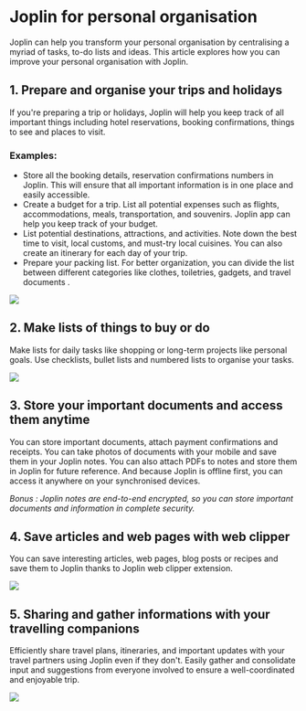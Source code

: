 # Joplin for personal organisation

Joplin can help you transform your personal organisation by centralising a myriad of tasks, to-do lists and ideas. This article explores how you can improve your personal organisation with Joplin.

## 1\. Prepare and organise your trips and holidays

If you're preparing a trip or holidays, Joplin will help you keep track of all important things including hotel reservations, booking confirmations, things to see and places to visit.

### Examples:

- Store all the booking details, reservation confirmations numbers in Joplin. This will ensure that all important information is in one place and easily accessible.
- Create a budget for a trip. List all potential expenses such as flights, accommodations, meals, transportation, and souvenirs. Joplin app can help you keep track of your budget.
- List potential destinations, attractions, and activities. Note down the best time to visit, local customs, and must-try local cuisines. You can also create an itinerary for each day of your trip.
- Prepare your packing list. For better organization, you can divide the list between different categories like clothes, toiletries, gadgets, and travel documents .

<img src="https://raw.githubusercontent.com/laurent22/joplin/dev/Assets/WebsiteAssets/images/use_cases/personal_organisation/prepare.png" style="max-width: 500px;" />

## 2\. Make lists of things to buy or do

Make lists for daily tasks like shopping or long-term projects like personal goals. Use checklists, bullet lists and numbered lists to organise your tasks.

<img src="https://raw.githubusercontent.com/laurent22/joplin/dev/Assets/WebsiteAssets/images/use_cases/personal_organisation/make_list.png" style="max-width: 500px;" />

## 3\. Store your important documents and access them anytime

You can store important documents, attach payment confirmations and receipts. You can take photos of documents with your mobile and save them in your Joplin notes. You can also attach PDFs to notes and store them in Joplin for future reference. And because Joplin is offline first, you can access it anywhere on your synchronised devices.

*Bonus : Joplin notes are end-to-end encrypted, so you can store important documents and information in complete security.*

## 4\. Save articles and web pages with web clipper

You can save interesting articles, web pages, blog posts or recipes and save them to Joplin thanks to Joplin web clipper extension.

<img src="https://raw.githubusercontent.com/laurent22/joplin/dev/Assets/WebsiteAssets/images/use_cases/personal_organisation/web_clipper.png" style="max-width: 500px;" />

## 5\. Sharing and gather informations with your travelling companions

Efficiently share travel plans, itineraries, and important updates with your travel partners using Joplin even if they don't. Easily gather and consolidate input and suggestions from everyone involved to ensure a well-coordinated and enjoyable trip.

<img src="https://raw.githubusercontent.com/laurent22/joplin/dev/Assets/WebsiteAssets/images/use_cases/personal_organisation/publish.png" style="max-width: 500px;" />